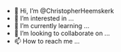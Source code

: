 - 👋 Hi, I’m @ChristopherHeemskerk
- 👀 I’m interested in ...
- 🌱 I’m currently learning ...
- 💞️ I’m looking to collaborate on ...
- 📫 How to reach me ...

<!---
ChristopherHeemskerk/ChristopherHeemskerk is a ✨ special ✨ repository because its `README.md` (this file) appears on your GitHub profile.
You can click the Preview link to take a look at your changes.
--->
